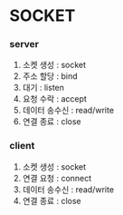 # SOCKET

### server

1. 소켓 생성 : socket
2. 주소 할당 : bind
3. 대기 : listen
4. 요청 수락 : accept
5. 데이터 송수신 : read/write
6. 연결 종료 : close

### client

1. 소켓 생성 : socket
2. 연결 요청 : connect
3. 데이터 송수신 : read/write
4. 연결 종료 : close
